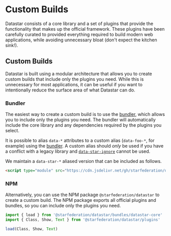 # Custom Builds

Datastar consists of a core library and a set of plugins that provide the functionality that makes up the official framework. These plugins have been carefully curated to provided everything required to build modern web applications, while avoiding unnecessary bloat (don't expect the kitchen sink!).

## Custom Builds

Datastar is built using a modular architecture that allows you to create custom builds that include only the plugins you need. While this is unnecessary for most applications, it can be useful if you want to intentionally reduce the surface area of what Datastar can do.

### Bundler

The easiest way to create a custom build is to use the [bundler](/bundler), which allows you to include only the plugins you need. The bundler will automatically include the core library and any dependencies required by the plugins you select.

It is possible to alias `data-*` attributes to a custom alias (`data-foo-*`, for example) using the [bundler](/bundler). A custom alias should _only_ be used if you have a conflict with a legacy library and [`data-star-ignore`](#data-star-ignore) cannot be used.

We maintain a `data-star-*` aliased version that can be included as follows.

```html
<script type="module" src="https://cdn.jsdelivr.net/gh/starfederation/datastar@v1.0.0-beta.9/bundles/datastar-aliased.js"></script>
```

### NPM

Alternatively, you can use the NPM package `@starfederation/datastar` to create a custom build. The NPM package exports all official plugins and bundles, so you can include only the plugins you need.

```js
import { load } from '@starfederation/datastar/bundles/datastar-core'
import { Class, Show, Text } from '@starfederation/datastar/plugins'

load(Class, Show, Text)
```
